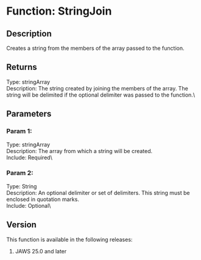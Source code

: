 # Function: StringJoin

## Description

Creates a string from the members of the array passed to the function.

## Returns

Type: stringArray\
Description: The string created by joining the members of the array. The
string will be delimited if the optional delimiter was passed to the
function.\

## Parameters

### Param 1:

Type: stringArray\
Description: The array from which a string will be created.\
Include: Required\

### Param 2:

Type: String\
Description: An optional delimiter or set of delimiters. This string
must be enclosed in quotation marks.\
Include: Optional\

## Version

This function is available in the following releases:

1.  JAWS 25.0 and later
